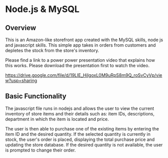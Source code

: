 # Node.js & MySQL

## Overview

This is an Amazon-like storefront app created with the MySQL skills, node js and javascript skills. This simple app takes in orders from customers and depletes the stock from the store's inventory. 

Please find a link to a power power presentation video that explains how this works.
Please download the presentation first to watch the video.

https://drive.google.com/file/d/19LIE_HiIgoxL0M9uRpS8m9Q_roSvCyVp/view?usp=sharing

## Basic Functionality 

The javascript file runs in nodejs and allows the user to view the current inventory of store items and their details such as: item IDs, descriptions, department in which the item is located and price. 

The user is then able to purchase one of the existing items by entering the item ID and the desired quantity. If the selected quantity is currently in stock, the user's order is placed, displaying the total purchase price and updating the store database. If the desired quantity is not available, the user is prompted to change their order.